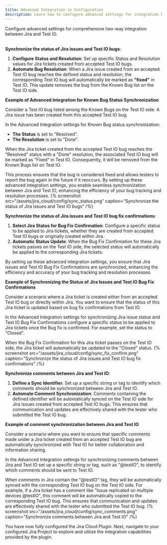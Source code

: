 ```yaml
---
title: Advanced Integration in Configuration
description: Learn how to configure advanced settings for integration between Jira and Test IO.
---
```


Configure advanced settings for comprehensive two-way integration between Jira and Test IO.  
&nbsp;

**Synchronize the status of Jira issues and Test IO bugs**:

1. **Configure Status and Resolution**: Set up specific Status and Resolution values for Jira tickets created from accepted Test IO bugs.
2. **Automate Bug Resolution**: When a Jira issue created from an accepted Test IO bug reaches the defined status and resolution, the corresponding Test IO bug will automatically be marked as **"fixed"** in Test IO. This update removes the bug from the Known Bug list on the Test IO side.

**Example of Advanced Integration for Known Bug Status Synchronization**

Consider a Test IO bug listed among the Known Bugs on the Test IO side. A Jira issue has been created from this accepted Test IO bug.

In the Advanced Integration settings for Known Bug status synchronization:

- **The Status** is set to "Resolved".
- **The Resolution** is set to "Done".

When the Jira ticket created from the accepted Test IO bug reaches the "Resolved" status with a "Done" resolution, the associated Test IO bug will be marked as "Fixed" in Test IO. Consequently, it will be removed from the Known Bugs list on Test IO.

This process ensures that the bug is considered fixed and allows testers to report the bug again in the future if it reoccurs. By setting up these advanced integration settings, you enable seamless synchronization between Jira and Test IO, enhancing the efficiency of your bug tracking and resolution processes.
{% screenshot src="/assets/jira_cloud/config/sync_status.png" caption="Synchronize the status of Jira issues and Test IO bugs" /%}

**Synchronize the status of Jira issues and Test IO bug fix confirmations**:

1. **Select Jira Status for Bug Fix Confirmation**: Configure a specific status to be applied to Jira tickets, whether they are created from accepted Test IO bugs or originally created within Jira.
2. **Automatic Status Update**: When the Bug Fix Confirmation for these Jira tickets passes on the Test IO side, the selected status will automatically be applied to the corresponding Jira tickets.

By setting up these advanced integration settings, you ensure that Jira issues and Test IO Bug Fix Confirmations are synchronized, enhancing the efficiency and accuracy of your bug tracking and resolution processes.

**Example of Synchronizing the Status of Jira Issues and Test IO Bug Fix Confirmations**

Consider a scenario where a Jira ticket is created either from an accepted Test IO bug or directly within Jira. You want to ensure that the status of this Jira ticket is updated based on bug fix confirmations from Test IO.

In the Advanced Integration settings for synchronizing Jira issue status and Test IO Bug Fix Confirmations configure a specific status to be applied to Jira tickets once the Bug fix is confirmed. For example, set the status to "Closed".

When the Bug Fix Confirmation for this Jira ticket passes on the Test IO side, the Jira ticket will automatically be updated to the "Closed" status.
{% screenshot src="/assets/jira_cloud/config/sync_fix_confirm.png" caption="Synchronize the status of Jira issues and Test IO bug fix confirmations" /%}

**Synchronize comments between Jira and Test IO**:

1. **Define a Sync Identifier**: Set up a specific string or tag to identify which comments should be synchronized between Jira and Test IO.
2. **Automate Comment Synchronization**: Comments containing the defined identifier will be automatically synced on the Test IO side for Jira issues created from accepted Test IO bugs. This ensures that communication and updates are effectively shared with the tester who submitted the Test IO bug.

**Example of comment synchronization between Jira and Test IO**

Consider a scenario where you want to ensure that specific comments made under a Jira ticket created from an accepted Test IO bug are automatically synchronized with Test IO for better collaboration and information sharing.

In the Advanced Integration settings for synchronizing comments between Jira and Test IO set up a specific string or tag, such as "@testIO", to identify which comments should be sent to Test IO.

When comments in Jira contain the "@testIO" tag, they will be automatically synced with the corresponding Test IO bug on the Test IO side. For example, if a Jira ticket has a comment like "Issue replicated on multiple devices @testIO", this comment will be automatically copied to the corresponding Test IO bug. This ensures that communication and updates are effectively shared with the tester who submitted the Test IO bug.
{% screenshot src="/assets/jira_cloud/config/sync_comments.png" caption="Synchronize comments between Jira and Test IO" /%}

You have now fully configured the Jira Cloud Plugin. Next, navigate to your configured Jira Project to explore and utilize the integration capabilities provided by the plugin.
